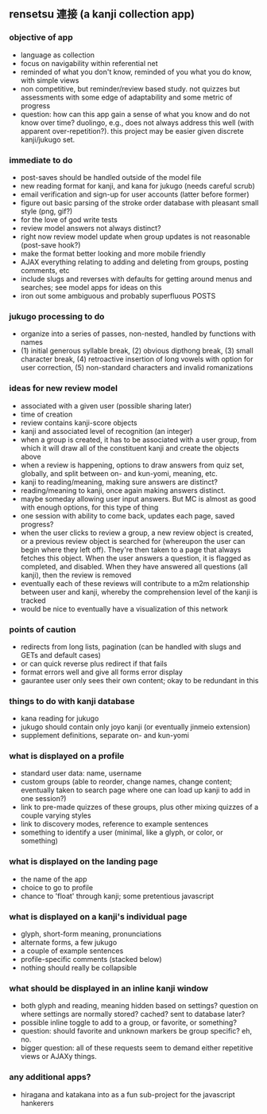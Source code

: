 ## rensetsu 連接 (a kanji collection app)

### objective of app
- language as collection
- focus on navigability within referential net
- reminded of what you don't know, reminded of you what you do know, with simple views
- non competitive, but reminder/review based study. not quizzes but assessments with some edge of adaptability and some metric of progress
- question: how can this app gain a sense of what you know and do not know over time? duolingo, e.g., does not always address this well (with apparent over-repetition?). this project may be easier given discrete kanji/jukugo set.

### immediate to do
- post-saves should be handled outside of the model file
- new reading format for kanji, and kana for jukugo (needs careful scrub)
- email verification and sign-up for user accounts (latter before former)
- figure out basic parsing of the stroke order database with pleasant small style (png, gif?)
- for the love of god write tests
- review model answers not always distinct?
- right now review model update when group updates is not reasonable (post-save hook?)
- make the format better looking and more mobile friendly
- AJAX everything relating to adding and deleting from groups, posting comments, etc
- include slugs and reverses with defaults for getting around menus and searches; see model apps for ideas on this
- iron out some ambiguous and probably superfluous POSTS

### jukugo processing to do
- organize into a series of passes, non-nested, handled by functions with names
- (1) initial generous syllable break, (2) obvious dipthong break, (3) small character break, (4) retroactive insertion of long vowels with option for user correction, (5) non-standard characters and invalid romanizations

### ideas for new review model
- associated with a given user (possible sharing later)
- time of creation
- review contains kanji-score objects
- kanji and associated level of recognition (an integer)
- when a group is created, it has to be associated with a user group, from which it will draw all of the constituent kanji and create the objects above
- when a review is happening, options to draw answers from quiz set, globally, and split between on- and kun-yomi, meaning, etc.
- kanji to reading/meaning, making sure answers are distinct?
- reading/meaning to kanji, once again making answers distinct.
- maybe someday allowing user input answers. But MC is almost as good with enough options, for this type of thing
- one session with ability to come back, updates each page, saved progress?
- when the user clicks to review a group, a new review object is created, or a previous review object is searched for (whereupon the user can begin where they left off). They're then taken to a page that always fetches this object. When the user answers a question, it is flagged as completed, and disabled. When they have answered all questions (all kanji), then the review is removed
- eventually each of these reviews will contribute to a m2m relationship between user and kanji, whereby the comprehension level of the kanji is tracked
- would be nice to eventually have a visualization of this network

### points of caution
- redirects from long lists, pagination (can be handled with slugs and GETs and default cases)
- or can quick reverse plus redirect if that fails
- format errors well and give all forms error display
- gaurantee user only sees their own content; okay to be redundant in this

### things to do with kanji database
- kana reading for jukugo
- jukugo should contain only joyo kanji (or eventually jinmeio extension)
- supplement definitions, separate on- and kun-yomi

### what is displayed on a profile
- standard user data: name, username
- custom groups (able to reorder, change names, change content; eventually taken to search page where one can load up kanji to add in one session?)
- link to pre-made quizzes of these groups, plus other mixing quizzes of a couple varying styles
- link to discovery modes, reference to example sentences
- something to identify a user (minimal, like a glyph, or color, or something)

### what is displayed on the landing page
- the name of the app
- choice to go to profile
- chance to 'float' through kanji; some pretentious javascript

### what is displayed on a kanji's individual page
- glyph, short-form meaning, pronunciations
- alternate forms, a few jukugo
- a couple of example sentences
- profile-specific comments (stacked below)
- nothing should really be collapsible

### what should be displayed in an inline kanji window
- both glyph and reading, meaning hidden based on settings? question on where settings are normally stored? cached? sent to database later?
- possible inline toggle to add to a group, or favorite, or something?
- question: should favorite and unknown markers be group specific? eh, no.
- bigger question: all of these requests seem to demand either repetitive views or AJAXy things.

### any additional apps?
- hiragana and katakana into as a fun sub-project for the javascript hankerers